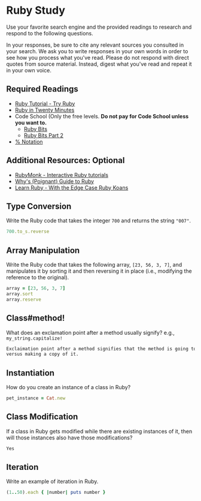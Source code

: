 # Ruby Study

Use your favorite search engine and the provided readings to research and
respond to the following questions.

In your responses, be sure to cite any relevant sources you consulted in your
search. We ask you to write responses in your own words in order to see how you
process what you've read. Please do not respond with direct quotes from source
material. Instead, digest what you've read and repeat it in your own voice.

## Required Readings

-   [Ruby Tutorial - Try Ruby](http://tryruby.org/)
-   [Ruby in Twenty Minutes](https://www.ruby-lang.org/en/documentation/quickstart/)
-   Code School (Only the free levels. **Do not pay for Code School unless you want to.**
    -   [Ruby Bits](https://www.codeschool.com/courses/ruby-bits)
    -   [Ruby Bits Part 2](https://www.codeschool.com/courses/ruby-bits-part-2)
-   [% Notation](https://en.wikibooks.org/wiki/Ruby_Programming/Syntax/Literals#The_.25_Notation)

## Additional Resources: Optional

-   [RubyMonk - Interactive Ruby tutorials](https://rubymonk.com/)
-   [Why's (Poignant) Guide to Ruby](http://poignant.guide/)
-   [Learn Ruby - With the Edge Case Ruby Koans](http://rubykoans.com/)

## Type Conversion

Write the Ruby code that takes the integer `700` and returns the string `"007"`.

```ruby
700.to_s.reverse
```

## Array Manipulation

Write the Ruby code that takes the following array, `[23, 56, 3, 7]`, and
manipulates it by sorting it and then reversing it in place (i.e., modifying the
reference to the original).

```ruby
array = [23, 56, 3, 7]
array.sort
array.reserve
```

## Class#method!

What does an exclamation point after a method usually signify?  e.g.,
`my_string.capitalize!`

```md
Exclaimation point after a method signifies that the method is going to modify the object
versus making a copy of it.
```

## Instantiation
How do you create an instance of a class in Ruby?

```ruby
pet_instance = Cat.new
```

## Class Modification

If a class in Ruby gets modified while there are existing instances of it, then
will those instances also have those modifications?

```md
Yes
```

## Iteration

Write an example of iteration in Ruby.

```ruby
(1..50).each { |number| puts number }
```
